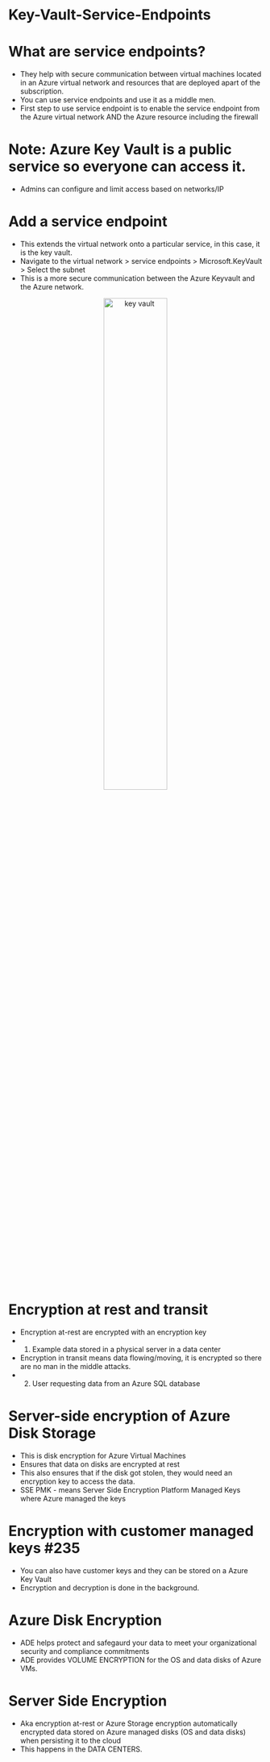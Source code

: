 # Key-Vault-Service-Endpoints

# What are service endpoints?
- They help with secure communication between virtual machines located in an Azure virtual network and resources that are deployed apart of the subscription.
- You can use service endpoints and use it as a middle men.
- First step to use service endpoint is to enable the service endpoint from the Azure virtual network AND the Azure resource including the firewall


# Note: Azure Key Vault is a public service so everyone can access it.
- Admins can configure and limit access based on networks/IP

# Add a service endpoint
- This extends the virtual network onto a particular service, in this case, it is the key vault. 
- Navigate to the virtual network > service endpoints > Microsoft.KeyVault > Select the subnet
- This is a more secure communication between the Azure Keyvault and the Azure network.


<p align="center">
  
<img src="https://user-images.githubusercontent.com/104326475/181098316-54fcefae-769a-41d1-86b3-2562fd2d2a5a.png" height="50%" width="50%" alt="key vault"/>

<p/>

# Encryption at rest and transit
- Encryption at-rest are encrypted with an encryption key
- 1. Example data stored in a physical server in a data center 
- Encryption in transit means data flowing/moving, it is encrypted so there are no man in the middle attacks.
- 2. User requesting data from an Azure SQL database


# Server-side encryption of Azure Disk Storage
- This is disk encryption for Azure Virtual Machines
- Ensures that data on disks are encrypted at rest
- This also ensures that if the disk got stolen, they would need an encryption key to access the data.
- SSE PMK - means Server Side Encryption Platform Managed Keys where Azure managed the keys


# Encryption with customer managed keys #235
- You can also have customer keys and they can be stored on a Azure Key Vault
- Encryption and decryption is done in the background.

# Azure Disk Encryption
- ADE helps protect and safegaurd your data to meet your organizational security and compliance commitments
- ADE provides VOLUME ENCRYPTION for the OS and data disks of Azure VMs.

# Server Side Encryption
- Aka encryption at-rest or Azure Storage encryption automatically encrypted data stored on Azure managed disks (OS and data disks) when persisting it to the cloud
- This happens in the DATA CENTERS.
